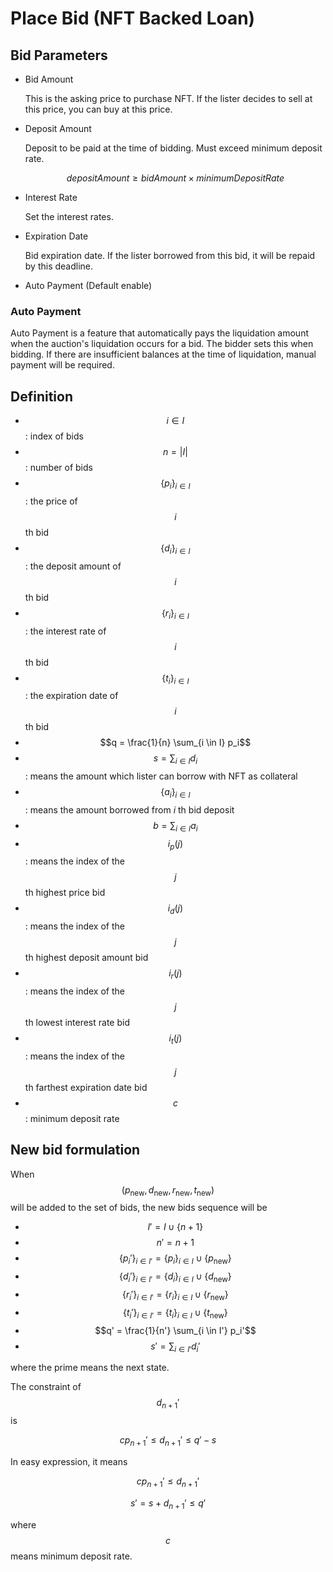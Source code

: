 # Place Bid (NFT Backed Loan)

## Bid Parameters

- Bid Amount

  This is the asking price to purchase NFT. If the lister decides to sell at this price, you can buy at this price.

- Deposit Amount

  Deposit to be paid at the time of bidding. Must exceed minimum deposit rate.

  $$
  depositAmount \geq bidAmount \times minimumDepositRate
  $$

- Interest Rate

  Set the interest rates.

- Expiration Date

  Bid expiration date. If the lister borrowed from this bid, it will be repaid by this deadline.

- Auto Payment (Default enable)

### Auto Payment

Auto Payment is a feature that automatically pays the liquidation amount when the auction's liquidation occurs for a bid.
The bidder sets this when bidding.
If there are insufficient balances at the time of liquidation, manual payment will be required.

## Definition

- $$i \in I$$: index of bids
- $$n = |I|$$: number of bids
- $$\{p_i\}_{i \in I}$$: the price of $$i$$ th bid
- $$\{d_i\}_{i \in I}$$: the deposit amount of $$i$$th bid
- $$\{r_i\}_{i \in I}$$: the interest rate of $$i$$th bid
- $$\{t_i\}_{i \in I}$$: the expiration date of $$i$$th bid
- $$q = \frac{1}{n} \sum_{i \in I} p_i$$
- $$s = \sum_{i \in I} d_i$$: means the amount which lister can borrow with NFT as collateral
- $$\{a_i\}_{i \in I}$$: means the amount borrowed from $i$ th bid deposit
- $$b = \sum_{i \in I} a_i$$
- $$i_p(j)$$: means the index of the $$j$$ th highest price bid
- $$i_d(j)$$: means the index of the $$j$$ th highest deposit amount bid
- $$i_r(j)$$: means the index of the $$j$$ th lowest interest rate bid
- $$i_t(j)$$: means the index of the $$j$$ th farthest expiration date bid
- $$c$$: minimum deposit rate

## New bid formulation

When $$(p_{\text{new}}, d_{\text{new}}, r_{\text{new}}, t_{\text{new}})$$ will be added to the set of bids, the new bids sequence will be

- $$I' = I \cup \{n+1\}$$
- $$n' = n + 1$$
- $$\{p_i'\}_{i \in I'} = \{p_i\}_{i \in I} \cup \{p_{\text{new}}\}$$
- $$\{d_i'\}_{i \in I'} = \{d_i\}_{i \in I} \cup \{d_{\text{new}}\}$$
- $$\{r_i'\}_{i \in I'} = \{r_i\}_{i \in I} \cup \{r_{\text{new}}\}$$
- $$\{t_i'\}_{i \in I'} = \{t_i\}_{i \in I} \cup \{t_{\text{new}}\}$$
- $$q' = \frac{1}{n'} \sum_{i \in I'} p_i'$$
- $$s' = \sum_{i \in I'} d_i'$$

where the prime means the next state.

The constraint of $$d_{n+1}'$$ is

$$
  c p_{n+1}' \le d_{n+1}' \le q' - s
$$

In easy expression, it means

$$
  c p_{n+1}' \le d_{n+1}'
$$

$$
  s' = s + d_{n+1}' \le q'
$$

where $$c$$ means minimum deposit rate.
